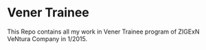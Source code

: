 # Vener Trainee

This Repo contains all my work in Vener Trainee program of ZIGExN VeNtura Company in 1/2015.
